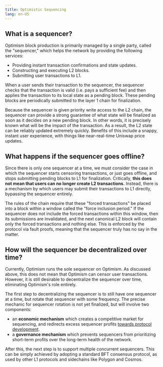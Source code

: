 ```yaml
---
title: Optimistic Sequencing
lang: en-US
---
```


## What is a sequencer?

Optimism block production is primarily managed by a single party, called the "sequencer," which helps the network by providing the following services:

- Providing instant transaction confirmations and state updates.
- Constructing and executing L2 blocks.
- Submitting user transactions to L1.

When a user sends their transaction to the sequencer, the sequencer checks that the transaction is valid (i.e. pays a sufficient fee) and then applies the transaction to its local state as a pending block.  These pending blocks are periodically submitted to the layer 1 chain for finalization.

Because the sequencer is given priority write access to the L2 chain, the sequencer can provide a strong guarantee of what state will be finalized as soon as it decides on a new pending block. In other words, it is precisely known what will be the impact
of the transaction. As a result, the L2 state can be reliably updated extremely quickly. Benefits of this include a snappy, instant user experience, with things like near-real-time Uniswap price updates.

## What happens if the sequencer goes offline?

Since there is only one sequencer at a time, we must consider the case in which the sequencer starts censoring transactions, or just goes offline, and stops submitting pending blocks to L1 for finalization. Critically, **this does not mean that users can no longer create L2 transactions.** Instead, there is a mechanism by which users may submit their transactions to L1 directly, bypassing the sequencer entirely.

The rules of the chain require that these "forced transactions" be placed into a block within a window called the "force inclusion period." If the sequencer does not include the forced transactions within this window, then its submissions are invalidated, and the next canonical L2 block will contain only the forced transactions and nothing else. This is enforced by the protocol via fault proofs, meaning that the sequencer truly has no say in the matter.

## How will the sequencer be decentralized over time?

Currently, Optimism runs the sole sequencer on Optimism.  As discussed above, this does not mean that Optimism can censor user transactions. However, it is still desirable to decentralize the sequencer over time, eliminating Optimism's role entirely.

The first step to decentralizing the sequencer is to still have one sequencer at a time, but rotate that sequencer with some frequency. The precise mechanic for sequencer rotation is not yet finalized, but will involve two components:

- an **economic mechanism** which creates a competitive market for sequencing, and redirects excess sequencer profits [towards protocol development](https://medium.com/ethereum-optimism/retroactive-public-goods-funding-33c9b7d00f0c).
- a **governance mechanism** which prevents sequencers from prioritizing short-term profits over the long-term health of the network.

After this, the next step is to support multiple concurrent sequencers. This can be simply achieved by adopting a standard BFT consensus protocol, as used by other L1 protocols and sidechains like Polygon and Cosmos.